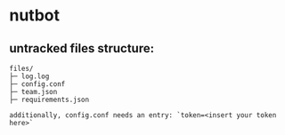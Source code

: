 # nutbot
## untracked files structure:
```
files/
├─ log.log
├─ config.conf
├─ team.json
├─ requirements.json

additionally, config.conf needs an entry: `token=<insert your token here>`
```
